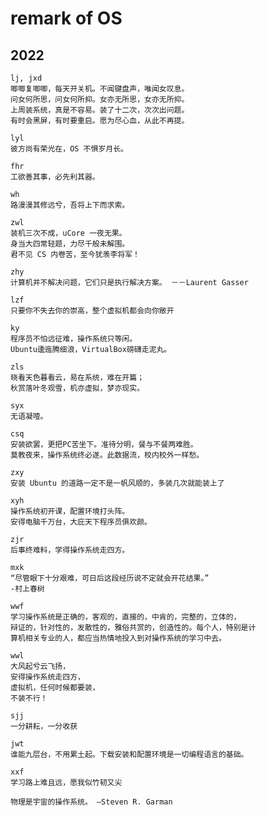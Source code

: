 # remark of OS

## 2022

```
lj, jxd
唧唧复唧唧，每天开关机。不闻键盘声，唯闻女叹息。
问女何所思，问女何所抑。女亦无所思，女亦无所抑。
上周装系统，真是不容易。装了十二次，次次出问题。
有时会黑屏，有时要重启。愿为尽心血，从此不再提。
```
```
lyl
彼方尚有荣光在，OS 不惧岁月长。
```

```
fhr
工欲善其事，必先利其器。
```

```
wh
路漫漫其修远兮，吾将上下而求索。
```

```
zwl
装机三次不成，uCore 一夜无果。
身当大四常轻题，力尽千般未解围。
君不见 CS 内卷苦，至今犹羡李将军！
```

```
zhy
计算机并不解决问题，它们只是执行解决方案。 －－Laurent Gasser
```

```
lzf
只要你不失去你的崇高，整个虚拟机都会向你敞开
```

```
ky
程序员不怕远征难，操作系统只等闲。
Ubuntu逶迤腾细浪，VirtualBox磅礴走泥丸。
```

```
zls
晓看天色暮看云，易在系统，难在开篇；
秋赏落叶冬观雪，机亦虚拟，梦亦现实。
```

```
syx
无语凝噎。
```

```
csq
安装欲罢，更把PC苦坐下。准待分明，餐与不餐两难胜。
莫教夜来，操作系统终必遂。此数据流，校内校外一样愁。
```

```
zxy
安装 Ubuntu 的道路一定不是一帆风顺的，多装几次就能装上了
```

```
xyh
操作系统初开课，配置环境打头阵。
安得电脑千万台，大庇天下程序员俱欢颜。
```

```
zjr
后事终难料，学得操作系统走四方。
```

```
mxk
“尽管眼下十分艰难，可日后这段经历说不定就会开花结果。”
-村上春树
```

```
wwf
学习操作系统是正确的，客观的，直接的，中肯的，完整的，立体的，
辩证的，针对性的，发散性的，雅俗共赏的，创造性的。每个人，特别是计
算机相关专业的人，都应当热情地投入到对操作系统的学习中去。
```

```
wwl
大风起兮云飞扬，
安得操作系统走四方，
虚拟机，任何时候都要装，
不装不行！
```

```
sjj
一分耕耘，一分收获
```

```
jwt
谁能九层台，不用累土起。下载安装和配置环境是一切编程语言的基础。
```

```
xxf
学习路上难且远，愿我似竹韧又尖
```

```
物理是宇宙的操作系统。 ―Steven R. Garman
```
